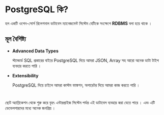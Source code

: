 
# **PostgreSQL** কি?

হল একটি ওপেন-সোর্স রিলেশনাল ডাটাবেস ম্যানেজমেন্ট সিস্টেম যেটিকে সংক্ষেপে **RDBMS** বলা হয়ে থাকে । 




## মূল বৈশিষ্ট্য
- **Advanced Data Types**

    স্ট্যান্ডার্ড SQL প্রকারের বাইরে PostgreSQL দিয়ে আমরা JSON, Array সহ আরো অনেক ডাটা টাইপ ব্যবহার করতে পারি । 
- **Extensibility**

    PostgreSQL দিয়ে চাইলে আমরা কাস্টম ফাঙ্কশন, অপারেটর দিয়ে আমরা কাজ করতে পারি ।  


#

ছোট অ্যাপ্লিকেশন থেকে শুরু করে বৃহৎ এন্টারপ্রাইজ সিস্টেম পর্যন্ত এই ডাটাবেস ব্যবহার করা যেতে পারে । এবং এটি ডেভেলপারদের মধ্যে অনেক জনপ্রিয় । 
